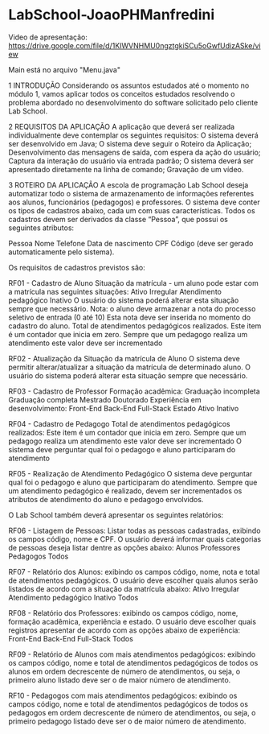 # LabSchool-JoaoPHManfredini


Video de apresentação: https://drive.google.com/file/d/1KIWVNHMU0ngztgkiSCu5oGwfUdizASke/view

Main está no arquivo "Menu.java"


1 INTRODUÇÃO
Considerando os assuntos estudados até o momento no módulo 1, vamos aplicar todos os conceitos estudados resolvendo o problema abordado no desenvolvimento do software solicitado pelo cliente Lab School.

2 REQUISITOS DA APLICAÇÃO
A aplicação que deverá ser realizada individualmente deve contemplar os seguintes requisitos:
O sistema deverá ser desenvolvido em Java;
O sistema deve seguir o Roteiro da Aplicação;
Desenvolvimento das mensagens de saída, com espera da ação do usuário;
Captura da interação do usuário via entrada padrão;
O sistema deverá ser apresentado diretamente na linha de comando;
Gravação de um vídeo.

3 ROTEIRO DA APLICAÇÃO
A escola de programação Lab School deseja automatizar todo o sistema de armazenamento de informações referentes aos alunos, funcionários (pedagogos) e professores. 
O sistema deve conter os tipos de cadastros abaixo, cada um com suas características. 
Todos os cadastros devem ser derivados da classe “Pessoa”, que possui os seguintes atributos:

Pessoa
Nome
Telefone
Data de nascimento
CPF
Código  (deve ser gerado automaticamente pelo sistema).

Os requisitos de cadastros previstos são:

RF01 - Cadastro de Aluno
Situação da matrícula - um aluno pode estar com a matrícula nas seguintes situações:
Ativo
Irregular
Atendimento pedagógico
Inativo
O usuário do sistema poderá alterar esta situação sempre que necessário.
Nota: o aluno deve armazenar a nota do processo seletivo de entrada (0 até 10)
Esta nota deve ser inserida no momento do cadastro do aluno.
Total de atendimentos pedagógicos realizados.
Este item é um contador que inicia em zero. Sempre que um pedagogo realiza um atendimento este valor deve ser incrementado

RF02 - Atualização da Situação da matrícula de Aluno
O sistema deve permitir alterar/atualizar a situação da matrícula de determinado aluno.
O usuário do sistema poderá alterar esta situação sempre que necessário.

RF03 - Cadastro de Professor
Formação acadêmica:
Graduação incompleta
Graduação completa
Mestrado
Doutorado
Experiência em desenvolvimento:
Front-End
Back-End
Full-Stack
Estado
Ativo
Inativo

RF04 - Cadastro de Pedagogo
Total de atendimentos pedagógicos realizados:
Este item é um contador que inicia em zero. Sempre que um pedagogo realiza um atendimento este valor deve ser incrementado
O sistema deve perguntar qual foi o pedagogo e aluno participaram do atendimento

RF05 - Realização de Atendimento Pedagógico
O sistema deve perguntar qual foi o pedagogo e aluno que participaram do atendimento.
Sempre que um atendimento pedagógico é realizado, devem ser incrementados os atributos de atendimento do aluno e pedagogo envolvidos.

O Lab School também deverá apresentar os seguintes relatórios:

RF06 - Listagem de Pessoas: Listar todas as pessoas cadastradas, exibindo os campos código, nome e CPF. 
O usuário deverá informar quais categorias de pessoas deseja listar dentre as opções abaixo: 
Alunos
Professores
Pedagogos
Todos

RF07 - Relatório dos Alunos: exibindo os campos código, nome, nota e total de atendimentos pedagógicos. 
O usuário deve escolher quais alunos serão listados de acordo com a situação da matrícula abaixo:
Ativo
Irregular
Atendimento pedagógico
Inativo
Todos

RF08 - Relatório dos Professores: exibindo os campos código, nome, formação acadêmica, experiência e estado.
O usuário deve escolher quais registros apresentar de acordo com as opções abaixo de experiência:
Front-End
Back-End
Full-Stack
Todos

RF09 - Relatório de Alunos com mais atendimentos pedagógicos: exibindo os campos código, nome e total de atendimentos pedagógicos de todos os alunos em ordem decrescente de número de atendimentos, ou seja, o primeiro aluno listado deve ser o de maior número de atendimento. 

RF10 - Pedagogos com mais atendimentos pedagógicos: exibindo os campos código, nome e total de atendimentos pedagógicos de todos os pedagogos em ordem decrescente de número de atendimentos, ou seja, o primeiro pedagogo listado deve ser o de maior número de atendimento. 

